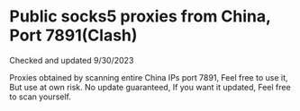 # Public socks5 proxies from China, Port 7891(Clash)

Checked and updated 9/30/2023

Proxies obtained by scanning entire China IPs port 7891, Feel free to use it, But use at own risk.
No update guaranteed, If you want it updated, Feel free to scan yourself. 
